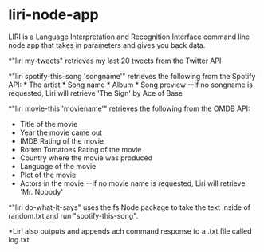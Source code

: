 # liri-node-app

LIRI is a Language Interpretation and Recognition Interface command line node app that takes in parameters and gives you back data.

*"liri my-tweets" retrieves my last 20 tweets from the Twitter API

*"liri spotify-this-song 'songname'" retrieves the following from the Spotify API:
    * The artist
    * Song name
    * Album
    * Song preview
--If no songname is requested, Liri will retrieve 'The Sign' by Ace of Base

*"liri movie-this 'moviename'" retrieves the following from the OMDB API:
   * Title of the movie
   * Year the movie came out
   * IMDB Rating of the movie
   * Rotten Tomatoes Rating of the movie
   * Country where the movie was produced
   * Language of the movie
   * Plot of the movie
   * Actors in the movie
 --If no movie name is requested, Liri will retrieve 'Mr. Nobody'
 
 *"liri do-what-it-says" uses the fs Node package to take the text inside of random.txt and run "spotify-this-song".
 
 *Liri also outputs and appends ach command response to a .txt file called log.txt.
